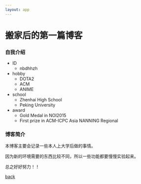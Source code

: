 ```yaml
---
layout: app
---
```


# 搬家后的第一篇博客
### 自我介绍
- ID 
	- nbdhhzh
- hobby
	- DOTA2
	- ACM
	- ANIME
- school
	- Zhenhai High School
	- Peking University
- award
	- Gold Medal in NOI2015
	- First prize in ACM-ICPC Asia NANNING Regional

### 博客简介
本博客主要会记录一些本人上大学后做的事情。

因为新的环境需要的东西比较不同，所以一些功能都要慢慢实验起来。

总之好好努力！！

[back](./)
